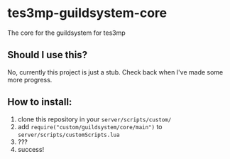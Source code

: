 # tes3mp-guildsystem-core
The core for the guildsystem for tes3mp


## Should I use this?
No, currently this project is just a stub. Check back when I've made some more progress.


## How to install:
1. clone this repository in your `server/scripts/custom/`
2. add `require("custom/guildsystem/core/main")` to `server/scripts/customScripts.lua`
3. ???
4. success!


